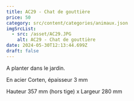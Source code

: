 ```yaml
---
title: AC29 - Chat de gouttière
price: 50
category: src/content/categories/animaux.json
imgSrcList:
  - src: /asset/AC29.JPG
    alt: AC29 - Chat de gouttière
date: 2024-05-30T12:13:44.699Z
draft: false
---
```


A planter dans le jardin. 

En acier Corten, épaisseur 3 mm

Hauteur 357 mm (hors tige) x Largeur 280 mm
